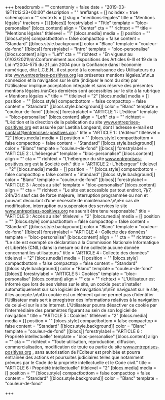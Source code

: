 +++
breadcrumb = ""
contentonly = false
date = "2019-03-19T11:13:33+00:00"
description = ""
hreflangs = []
noindex = true
schemajson = ""
seotexts = []
slug = "mentions-legales"
title = "Mentions légales"
trackers = []
[[blocs]]
forestrylabel = "Title"
template = "bloc-personalise"
[blocs.content]
align = "Center"
cta = ""
richtext = ""
title = "Mentions légales"
titlelevel = "1"
[blocs.media]
media = []
position = ""
[blocs.style]
compactbottom = false
compacttop = false
content = "Standard"
[[blocs.style.background]]
color = "Blanc"
template = "couleur-de-fond"
[[blocs]]
forestrylabel = "Intro"
template = "bloc-personalise"
[blocs.content]
align = "Left"
cta = ""
richtext = "En vigueur au 01/03/2021\n\nConformément aux dispositions des Articles 6-III et 19 de la Loi n°2004-575 du 21 juin 2004 pour la Confiance dans l’économie numérique, dite L.C.E.N., il est porté à la connaissance des Utilisateurs du site www.entreprises-positives.org les présentes mentions légales.\n\nLa connexion et la navigation sur le site (indiquer le nom du site) par l’Utilisateur implique acceptation intégrale et sans réserve des présentes mentions légales.\n\nCes dernières sont accessibles sur le site à la rubrique « Mentions légales »."
title = ""
titlelevel = "2"
[blocs.media]
media = []
position = ""
[blocs.style]
compactbottom = false
compacttop = false
content = "Standard"
[[blocs.style.background]]
color = "Blanc"
template = "couleur-de-fond"
[[blocs]]
forestrylabel = "ARTICLE 1 : L’éditeur"
template = "bloc-personalise"
[blocs.content]
align = "Left"
cta = ""
richtext = "L’édition et la direction de la publication du site www.entreprises-positives.org est assurée par Laetitia Longeard, dont l'adresse e-mail est contact@entreprises-positives.org."
title = "ARTICLE 1 : L’éditeur"
titlelevel = "2"
[blocs.media]
media = []
position = ""
[blocs.style]
compactbottom = false
compacttop = false
content = "Standard"
[[blocs.style.background]]
color = "Blanc"
template = "couleur-de-fond"
[[blocs]]
forestrylabel = "ARTICLE 2 : L’hébergeur"
template = "bloc-personalise"
[blocs.content]
align = ""
cta = ""
richtext = "L'hébergeur du site www.entreprises-positives.org est la Société ovh."
title = "ARTICLE 2 : L’hébergeur"
titlelevel = "2"
[blocs.media]
media = []
position = ""
[blocs.style]
compactbottom = false
compacttop = false
content = "Standard"
[[blocs.style.background]]
color = "Blanc"
template = "couleur-de-fond"
[[blocs]]
forestrylabel = "ARTICLE 3 : Accès au site"
template = "bloc-personalise"
[blocs.content]
align = ""
cta = ""
richtext = "Le site est accessible par tout endroit, 7j/7, 24h/24 sauf cas de force majeure, interruption programmée ou non et pouvant découlant d’une nécessité de maintenance.\n\nEn cas de modification, interruption ou suspension des services le site www.entreprises-positives.org ne saurait être tenu responsable."
title = "ARTICLE 3 : Accès au site"
titlelevel = "2"
[blocs.media]
media = []
position = ""
[blocs.style]
compactbottom = false
compacttop = false
content = "Standard"
[[blocs.style.background]]
color = "Blanc"
template = "couleur-de-fond"
[[blocs]]
forestrylabel = "ARTICLE 4 : Collecte des données"
template = "bloc-personalise"
[blocs.content]
align = ""
cta = ""
richtext = "Le site est exempté de déclaration à la Commission Nationale Informatique et Libertés (CNIL) dans la mesure où il ne collecte aucune donnée concernant les utilisateurs."
title = "ARTICLE 4 : Collecte des données"
titlelevel = "2"
[blocs.media]
media = []
position = ""
[blocs.style]
compactbottom = false
compacttop = false
content = "Standard"
[[blocs.style.background]]
color = "Blanc"
template = "couleur-de-fond"
[[blocs]]
forestrylabel = "ARTICLE 5 : Cookies"
template = "bloc-personalise"
[blocs.content]
align = ""
cta = ""
richtext = "L’Utilisateur est informé que lors de ses visites sur le site, un cookie peut s’installer automatiquement sur son logiciel de navigation.\n\nEn naviguant sur le site, il les accepte.\n\nUn cookie est un élément qui ne permet pas d’identifier l’Utilisateur mais sert à enregistrer des informations relatives à la navigation de celui-ci sur le site Internet. L’Utilisateur pourra désactiver ce cookie par l’intermédiaire des paramètres figurant au sein de son logiciel de navigation."
title = "ARTICLE 5 : Cookies"
titlelevel = "2"
[blocs.media]
media = []
position = ""
[blocs.style]
compactbottom = false
compacttop = false
content = "Standard"
[[blocs.style.background]]
color = "Blanc"
template = "couleur-de-fond"
[[blocs]]
forestrylabel = "ARTICLE 6 : Propriété intellectuelle"
template = "bloc-personalise"
[blocs.content]
align = ""
cta = ""
richtext = "Toute utilisation, reproduction, diffusion, commercialisation, modification de toute ou partie du site www.entreprises-positives.org , sans autorisation de l’Editeur est prohibée et pourra entraînée des actions et poursuites judiciaires telles que notamment prévues par le Code de la propriété intellectuelle et le Code civil."
title = "ARTICLE 6 : Propriété intellectuelle"
titlelevel = "2"
[blocs.media]
media = []
position = ""
[blocs.style]
compactbottom = false
compacttop = false
content = "Standard"
[[blocs.style.background]]
color = "Blanc"
template = "couleur-de-fond"

+++
